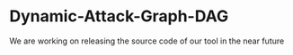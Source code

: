 # Dynamic-Attack-Graph-DAG

We are working on releasing the source code of our tool in the near future
